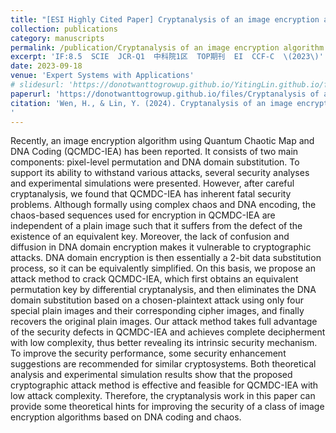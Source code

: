 ```yaml
---
title: "[ESI Highly Cited Paper] Cryptanalysis of an image encryption algorithm using quantum chaotic map and DNA coding"
collection: publications
category: manuscripts
permalink: /publication/Cryptanalysis of an image encryption algorithm using quantum chaotic map and DNA coding
excerpt: 'IF:8.5  SCIE  JCR-Q1  中科院1区  TOP期刊  EI  CCF-C  \(2023\)'
date: 2023-09-18
venue: 'Expert Systems with Applications'
# slidesurl: 'https://donotwanttogrowup.github.io/YitingLin.github.io/files/slides1.pdf'
paperurl: 'https://donotwanttogrowup.github.io/files/Cryptanalysis of an image encryption algorithm using quantum chaotic map and DNA coding.pdf'
citation: 'Wen, H., & Lin, Y. (2024). Cryptanalysis of an image encryption algorithm using quantum chaotic map and DNA coding. In Expert Systems with Applications (Vol. 237, p. 121514). Elsevier BV. https://doi.org/10.1016/j.eswa.2023.121514
'
---
```


Recently, an image encryption algorithm using Quantum Chaotic Map and DNA Coding (QCMDC-IEA) has been reported. It consists of two main components: pixel-level permutation and DNA domain substitution. To support its ability to withstand various attacks, several security analyses and experimental simulations were presented. However, after careful cryptanalysis, we found that QCMDC-IEA has inherent fatal security problems. Although formally using complex chaos and DNA encoding, the chaos-based sequences used for encryption in QCMDC-IEA are independent of a plain image such that it suffers from the defect of the existence of an equivalent key. Moreover, the lack of confusion and diffusion in DNA domain encryption makes it vulnerable to cryptographic attacks. DNA domain encryption is then essentially a 2-bit data substitution process, so it can be equivalently simplified. On this basis, we propose an attack method to crack QCMDC-IEA, which first obtains an equivalent permutation key by differential cryptanalysis, and then eliminates the DNA domain substitution based on a chosen-plaintext attack using only four special plain images and their corresponding cipher images, and finally recovers the original plain images. Our attack method takes full advantage of the security defects in QCMDC-IEA and achieves complete decipherment with low complexity, thus better revealing its intrinsic security mechanism. To improve the security performance, some security enhancement suggestions are recommended for similar cryptosystems. Both theoretical analysis and experimental simulation results show that the proposed cryptographic attack method is effective and feasible for QCMDC-IEA with low attack complexity. Therefore, the cryptanalysis work in this paper can provide some theoretical hints for improving the security of a class of image encryption algorithms based on DNA coding and chaos.